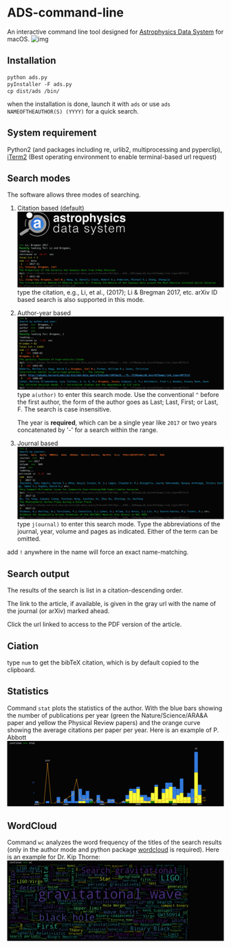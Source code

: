 # ADS-command-line
An interactive command line tool designed for [Astrophysics Data System](http://www.adsabs.harvard.edu) for macOS.
![img](http://adsabs.github.io/img/bbb_assets/ads_logo_full_light_background.svg)
## Installation
```
python ads.py
pyInstaller -F ads.py
cp dist/ads /bin/
```
when the installation is done, launch it with
`
ads
`
or use
`
ads NAMEOFTHEAUTHOR(S) (YYYY)
`
for a quick search.

## System requirement
Python2 (and packages including re, urlib2, multiprocessing and pyperclip), [iTerm2](http://www.iterm2.com) (Best operating environment to enable terminal-based url request)

## Search modes
The software allows three modes of searching.
1. Citation based (default)
![img](https://github.com/LiYunyang/ADS-command-line/blob/master/example/cmod.png)
   type the citation, e.g., Li, et al., (2017); Li & Bregman 2017, etc.
   arXiv ID based search is also supported in this mode.
2. Author-year based
    ![img](https://github.com/LiYunyang/ADS-command-line/blob/master/example/amod.png)
   type `a(uthor)` to enter this search mode. 
   Use the conventional `^` before the first author, the form of the author goes as Last; Last, First; or Last, F. The search is case insensitive.
   
   The year is **required**, which can be a single year like `2017` or two years concatenated by '-' for a search within the range.
3. Journal based
![img](https://github.com/LiYunyang/ADS-command-line/blob/master/example/jmode.png)
   type `j(ournal)` to enter this search mode.
   Type the abbreviations of the journal, year, volume and pages as indicated. Either of the term can be omitted.

add `!` anywhere in the name will force an exact name-matching.
## Search output
The results of the search is list in a citation-descending order. 

The link to the article, if available, is given in the gray url with the name of the journal (or arXiv) marked ahead.

Click the url linked to access to the PDF version of the article.

## Ciation
type `num` to get the bibTeX citation, which is by default copied to the clipboard.

## Statistics
Command `stat` plots the statistics of the author. With the blue bars showing the number of publications per year (green the Nature/Science/ARA&A paper and yellow the Physical Review papers) and the orange curve showing the average citations per paper per year. Here is an example of P. Abbott
![img](https://github.com/LiYunyang/ADS-command-line/blob/master/example/statistics.png)

## WordCloud
Command `wc` analyzes the word frequency of the titles of the search results (only in the author mode and python package [wordcloud](http://amueller.github.io/word_cloud/index.html) is required). Here is an example for Dr. Kip Thorne:
![img](https://github.com/LiYunyang/ADS-command-line/blob/master/example/wc.png)
